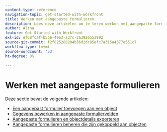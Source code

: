 ```yaml
---
content-type: reference
navigation-topic: get-started-with-workfront
title: Werken met aangepaste formulieren
description: Lees deze artikelen om te leren werken met aangepaste formulieren in Adobe Workfront.
author: Alina
feature: Get Started with Workfront
exl-id: ef68fcaf-b5b6-4e63-a37c-3a3926553992
source-git-commit: f2f825280204b56d2dc85efc7a315a4377e551c7
workflow-type: tm+mt
source-wordcount: '53'
ht-degree: 0%

---
```


# Werken met aangepaste formulieren

Deze sectie bevat de volgende artikelen:

* [Een aangepast formulier toevoegen aan een object](../../workfront-basics/work-with-custom-forms/add-a-custom-form-to-an-object.md)
* [Gegevens bewerken in aangepaste formuliervelden](../../workfront-basics/work-with-custom-forms/edit-custom-forms.md)
* [Aangepaste formulieren en objectdetails exporteren](../../workfront-basics/work-with-custom-forms/export-custom-forms-details.md)
* [Aangepaste formulieren beheren die zijn gekoppeld aan objecten](../../workfront-basics/work-with-custom-forms/manage-custom-forms-attached-to-objects.md)
